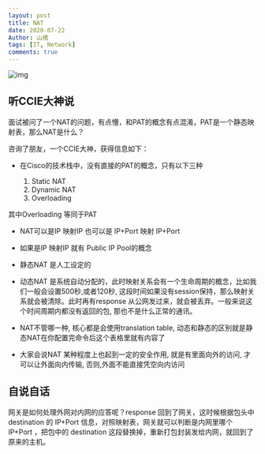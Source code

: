 ```yaml
---
layout: post
title: NAT
date: 2020-07-22
Author: 山猪
tags: [IT, Network]
comments: true
---
```

![img](https://doc.bce.baidu.com/bce-documentation/VPC/VPC_bestpractise01.png)

<!-- more -->

## 听CCIE大神说

面试被问了一个NAT的问题，有点懵，和PAT的概念有点混淆，PAT是一个静态映射表，那么NAT是什么？

咨询了朋友，一个CCIE大神，获得信息如下：

- 在Cisco的技术栈中，没有直接的PAT的概念，只有以下三种

    1. Static NAT
    2. Dynamic NAT
    3. Overloading

其中Overloading 等同于PAT

- NAT可以是IP 映射IP 也可以是 IP+Port 映射 IP+Port

- 如果是IP 映射IP 就有 Public IP Pool的概念

- 静态NAT 是人工设定的

- 动态NAT 是系统自动分配的，此时映射关系会有一个生命周期的概念，比如我们一般会设置500秒,或者120秒, 这段时间如果没有session保持，那么映射关系就会被清除。此时再有response 从公网发过来，就会被丢弃。一般来说这个时间周期内都没有返回的包, 那也不是什么正常的通讯。

- NAT不管哪一种,  核心都是会使用translation table, 动态和静态的区别就是静态NAT在你配置完命令后这个表格里就有内容了

- 大家会说NAT 某种程度上也起到一定的安全作用, 就是有里面向外的访问, 才可以让外面向内传输,  否则,外面不能直接凭空向内访问


## 自说自话
网关是如何处理外网对内网的应答呢？response 回到了网关，这时候根据包头中 destination 的 IP+Port 信息，对照映射表，网关就可以判断是内网里哪个 IP+Port ，把包中的 destination 这段替换掉，重新打包封装发给内网，就回到了原来的主机。